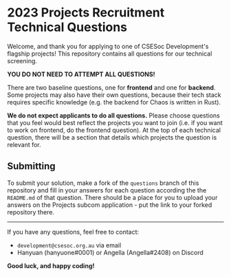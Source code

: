 # 2023 Projects Recruitment Technical Questions

Welcome, and thank you for applying to one of CSESoc Development's flagship projects!
This repository contains all questions for our technical screening.

**YOU DO NOT NEED TO ATTEMPT ALL QUESTIONS!**

There are two baseline questions, one for **frontend** and one for **backend**. Some projects
may also have their own questions, because their tech stack requires specific knowledge
(e.g. the backend for Chaos is written in Rust).

**We do not expect applicants to do all questions.** Please choose questions that you
feel would best reflect the projects you want to join (i.e. if you want to work on
frontend, do the frontend question). At the top of each technical question, there
will be a section that details which projects the question is relevant for.

## Submitting

To submit your solution, make a fork of the `questions` branch of this repository
and fill in your answers for each question according the the `README.md` of that
question. There should be a place for you to upload your answers on the Projects
subcom application - put the link to your forked repository there.

---

If you have any questions, feel free to contact:

- `development@csesoc.org.au` via email
- Hanyuan (hanyuone#0001) or Angella (Angella#2408) on Discord

**Good luck, and happy coding!**
